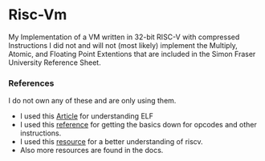 # Risc-Vm
My Implementation of a VM written in 32-bit RISC-V with compressed Instructions
I did not and will not (most likely) implement the Multiply, Atomic, and Floating Point Extentions that are included in the Simon Fraser University Reference Sheet.


### References
I do not own any of these and are only using them.
 * I used this [Article](https://ayedaemon.medium.com/elf-chronicles-program-headers-433a7e4e97dd) for understanding ELF
 * I used this [reference](https://www.cs.sfu.ca/~ashriram/Courses/CS295/assets/notebooks/RISCV/RISCV_CARD.pdf) for getting the basics down for opcodes and other instructions.
 * I used this [resource](https://www2.eecs.berkeley.edu/Pubs/TechRpts/2014/EECS-2014-54.pdf) for a better understanding of riscv.
 * Also more resources are found in the docs.
